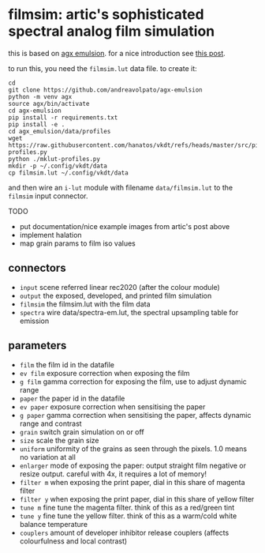 # filmsim: artic's sophisticated spectral analog film simulation

this is based on [agx emulsion](https://github.com/andreavolpato/agx-emulsion).
for a nice introduction see [this post](https://discuss.pixls.us/t/spectral-film-simulations-from-scratch/48209/1).

to run this, you need the `filmsim.lut` data file. to create it:

```
cd
git clone https://github.com/andreavolpato/agx-emulsion
python -m venv agx
source agx/bin/activate
cd agx-emulsion
pip install -r requirements.txt
pip install -e .
cd agx_emulsion/data/profiles
wget https://raw.githubusercontent.com/hanatos/vkdt/refs/heads/master/src/pipe/modules/filmsim/mklut-profiles.py
python ./mklut-profiles.py
mkdir -p ~/.config/vkdt/data
cp filmsim.lut ~/.config/vkdt/data
```

and then wire an `i-lut` module with filename `data/filmsim.lut` to the `filmsim` input connector.

TODO
* put documentation/nice example images from artic's post above
* implement halation
* map grain params to film iso values

## connectors

* `input` scene referred linear rec2020 (after the colour module)
* `output` the exposed, developed, and printed film simulation
* `filmsim` the filmsim.lut with the film data
* `spectra` wire data/spectra-em.lut, the spectral upsampling table for emission

## parameters

* `film` the film id in the datafile
* `ev film` exposure correction when exposing the film
* `g film` gamma correction for exposing the film, use to adjust dynamic range
* `paper` the paper id in the datafile
* `ev paper` exposure correction when sensitising the paper
* `g paper` gamma correction when sensitising the paper, affects dynamic range and contrast
* `grain` switch grain simulation on or off
* `size` scale the grain size
* `uniform` uniformity of the grains as seen through the pixels. 1.0 means no variation at all
* `enlarger` mode of exposing the paper: output straight film negative or resize output. careful with 4x, it requires a lot of memory!
* `filter m` when exposing the print paper, dial in this share of magenta filter
* `filter y` when exposing the print paper, dial in this share of yellow filter
* `tune m` fine tune the magenta filter. think of this as a red/green tint
* `tune y` fine tune the yellow filter. think of this as a warm/cold white balance temperature
* `couplers` amount of developer inhibitor release couplers (affects colourfulness and local contrast)
